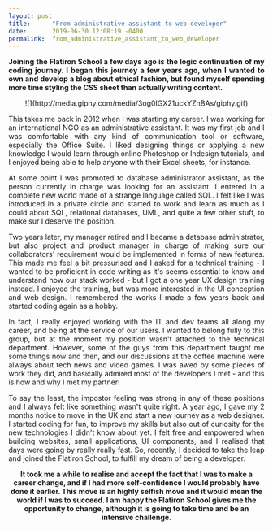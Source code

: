 ```yaml
---
layout: post
title:      "From administrative assistant to web developer"
date:       2019-06-30 12:08:19 -0400
permalink:  from_administrative_assistant_to_web_developer
---
```


<p align="justify"><strong>Joining the Flatiron School a few days ago is the logic continuation of my coding journey. I began this journey a few years ago, when I wanted to own and develop a blog about ethical fashion, but found myself spending more time styling the CSS sheet than actually writing content.</strong></p>

<p align="center">![](http://media.giphy.com/media/3og0IGX21uckYZnBAs/giphy.gif)</p>

<p align="justify">This takes me back in 2012 when I was starting my career. I was working for an international NGO as an administrative assistant. It was my first job and I was comfortable with any kind of communication tool or software, especially the Office Suite. I liked designing things or applying a new knowledge I would learn through online Photoshop or Indesign tutorials, and I enjoyed being able to help anyone with their Excel sheets, for instance.</p>

<p align="justify">At some point I was promoted to database administrator assistant, as the person currently in charge was looking for an assistant. I entered in a complete new world made of a strange language called SQL. I felt like I was introduced in a private circle and started to work and learn as much as I could about SQL, relational databases, UML, and quite a few other stuff, to make sur I deserve the position.</p>

<p align="justify">Two years later, my manager retired and I became a database administrator, but also project and product manager in charge of making sure our collaborators' requirement would be implemented in forms of new features. This made me feel a bit pressurised and I asked for a technical training - I wanted to be proficient in code writing as it's seems essential to know and understand how our stack worked - but I got a one year UX design training instead. I enjoyed the training, but was more interested in the UI conception and web design. I remembered the works I made a few years back and started coding again as a hobby.</p>

<p align="justify">In fact, I really enjoyed working with the IT and dev teams all along my career, and being at the service of our users. I wanted to belong fully to this group, but at the moment my position wasn't attached to the technical department. However, some of the guys from this department taught me some things now and then, and our discussions at the coffee machine were always about tech news and video games. I was awed by some pieces of work they did, and basically admired most of the developers I met -  and this is how and why I met my partner!</p>

[](https://thumbs.gfycat.com/KaleidoscopicJadedBellfrog-max-1mb.gif)

<p align="justify">To say the least, the impostor feeling was strong in any of these positions and I always felt like something wasn't quite right. A year ago, I gave my 2 months notice to move in the UK and start a new journey as a web designer. I started coding for fun, to improve my skills but also out of curiosity for the new technologies I didn't know about yet. I felt free and empowered when building websites, small applications, UI components, and I realised that days were going by really really fast. So, recently, I decided to take the leap and joined the Flatiron School, to fulfill my dream of being a developer.</p>

<p align="center"><strong>It took me a while to realise and accept the fact that I was to make a career change, and if I had more self-confidence I would probably have done it earlier. This move is an highly selfish move and it would mean the world if I was to succeed. I am happy the Flatiron School gives me the opportunity to change, although it is going to take time and be an intensive challenge.</strong></p>


